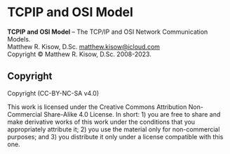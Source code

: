# TCPIP and OSI Model
**TCPIP and OSI Model** – The TCP/IP and OSI Network Communication Models.  
Matthew R. Kisow, D.Sc. <matthew.kisow@icloud.com>  
Copyright &copy; Matthew R. Kisow, D.Sc. 2008-2023.

## Copyright
Copyright (CC-BY-NC-SA v4.0)

This work is licensed under the Creative Commons Attribution Non-Commercial Share-Alike 4.0 License. In short: 1) you are free to share and make derivative works of this work under the conditions that you appropriately attribute it; 2) you use the material only for non-commercial purposes; and 3) you distribute it only under a license compatible with this one.
